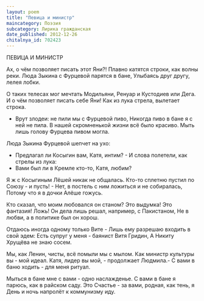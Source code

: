 ```yaml
---
layout: poem
title: "Певица и министр"
maincategory: Поэзия
subcategory: Лирика гражданская
date_published: 2012-12-26
chitalnya_id: 702423
---
```




ПЕВИЦА И МИНИСТР

Ах, о чём позволяет писать этот Яни?!
Плавно катятся строки, как волны реки.
Люда Зыкина с Фурцевой парятся в бане,
Улыбаясь друг другу, лелея лобки.

О таких телесах мог мечтать Модильяни,
Ренуар и Кустодиев или Дега.
И о чём позволяет писать себе Яни!
Как из лука стрела, вылетает строка.

- Врут злодеи: не пили мы с Фурцевой пиво,
Никогда пиво в бане я с ней не пила.
В нашей скромненькой жизни всё было красиво.
Мыть лишь голову Фурцева пивом могла.

Люда Зыкина Фурцевой шепчет на ухо:
- Предлагал ли Косыгин вам, Катя, интим? -
И слова полетели, как стрелы из лука:
- Вами был ли в Кремле кто-то, Катя, любим?

Я ж с Косыгиным Лёшей никак не общалась.
Кто-то сплетню пустил по Союзу - и пусть! -
Нет, в постель с ним ложиться и не собиралась,
Потому что я в дочки Алёше гожусь.

Кто сказал, что моим любовался он станом?
Это выдумка! Это фантазия! Ложь!
Он дела лишь решал, например, с Пакистаном,
Не в любви, а в политике был он хорош.

Отдаюсь иногда одному только Вите -
Лишь ему разрешаю входить в свой эдем:
Есть супруг у меня - баянист Витя Гридин,
А Никиту Хрущёва не знаю сосем.

Мы, как Ленин, чисты, всё помыли мы с мылом.
Как министр культуры вы - мой идеал.
Катя, лидер вы мой, - продолжает Людмила.-
С вами в баню ходить - для меня ритуал.

Мыться в бане мне с вами - одно наслажденье.
С вами в бане я парюсь, как в райском саду.
Это Счастье - за вами, родная, как тень, я
День и ночь напролёт к коммунизму иду.






